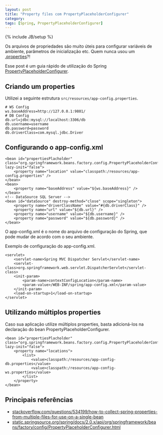 ```yaml
---
layout: post
title: "Property files com PropertyPlaceholderConfigurer"
category: 
tags: [Spring, PropertyPlaceholderConfigurer]
---
```

{% include JB/setup %}

Os arquivos de propriedades são muito úteis para configurar variáveis de ambiente, parâmetros de inicialização etc. Quem nunca usou um [.properties](http://en.wikipedia.org/wiki/.properties)?!

Esse post é um guia rápido de utilização do Spring [PropertyPlaceholderConfigurer](http://static.springsource.org/spring/docs/2.0.x/api/org/springframework/beans/factory/config/PropertyPlaceholderConfigurer.html).

## Criando um properties

Utilizei a seguinte estrutura ```src/resources/app-config.properties```.

    # WS Config
    ws.baseAddress=http://127.0.0.1:9801/
    # DB Config
    db.url=jdbc:mysql://localhost:3306/db
    db.username=username
    db.password=password
    db.driverClass=com.mysql.jdbc.Driver

## Configurando o app-config.xml

    <bean id="propertiesPlacholder" class="org.springframework.beans.factory.config.PropertyPlaceholderConfigurer" lazy-init="false">
    	<property name="location" value="classpath:/resources/app-config.properties" />
    </bean>
    <bean>
    	<property name="baseAddress" value="${ws.baseAddress}" />
    </bean>
    <!-- DataSource SQL Server -->
    <bean id="dataSource" destroy-method="close" scope="singleton">
    	<property name="driverClassName" value="#{db.driverClass}" />
    	<property name="url" value="${db.url}" />
    	<property name="username" value="${db.username}" />
    	<property name="password" value="${db.password}" />
    </bean>


O app-config.xml é o nome do arquivo de configuração do Spring, que pode mudar de acordo com o seu ambiente.

Exemplo de configuração do app-config.xml.

    <servlet>
    	<servlet-name>Spring MVC Dispatcher Servlet</servlet-name>
    	<servlet-class>org.springframework.web.servlet.DispatcherServlet</servlet-class>
    	<init-param>
    		<param-name>contextConfigLocation</param-name>
    		<param-value>/WEB-INF/spring/app-config.xml</param-value>
    	</init-param>
    	<load-on-startup>1</load-on-startup>
    </servlet>


## Utilizando múltiplos properties

Caso sua aplicação utilize múltiplos properties, basta adicioná-los na declaração do bean PropertyPlaceholderConfigurer.

    <bean id="propertiesPlacholder" class="org.springframework.beans.factory.config.PropertyPlaceholderConfigurer" lazy-init="false">
    	<property name="locations">
    		<list>
    			<value>classpath:/resources/app-config-db.properties</value>
    			<value>classpath:/resources/app-config-ws.properties</value>
    		</list>
    	</property>
    </bean>

## Principais referências

* [stackoverflow.com/questions/534199/how-to-collect-spring-properties-from-multiple-files-for-use-on-a-single-bean](http://stackoverflow.com/questions/534199/how-to-collect-spring-properties-from-multiple-files-for-use-on-a-single-bean)
* [static.springsource.org/spring/docs/2.0.x/api/org/springframework/beans/factory/config/PropertyPlaceholderConfigurer.html](http://static.springsource.org/spring/docs/2.0.x/api/org/springframework/beans/factory/config/PropertyPlaceholderConfigurer.html)
